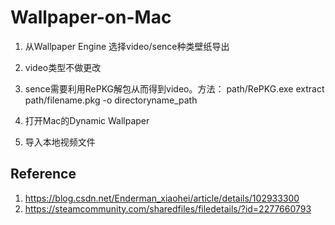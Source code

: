 # Wallpaper-on-Mac
1. 从Wallpaper Engine 选择video/sence种类壁纸导出

2. video类型不做更改

3. sence需要利用RePKG解包从而得到video。方法： path/RePKG.exe extract path/filename.pkg -o directoryname_path

4. 打开Mac的Dynamic Wallpaper

5. 导入本地视频文件

## Reference
1. https://blog.csdn.net/Enderman_xiaohei/article/details/102933300
3. https://steamcommunity.com/sharedfiles/filedetails/?id=2277660793
